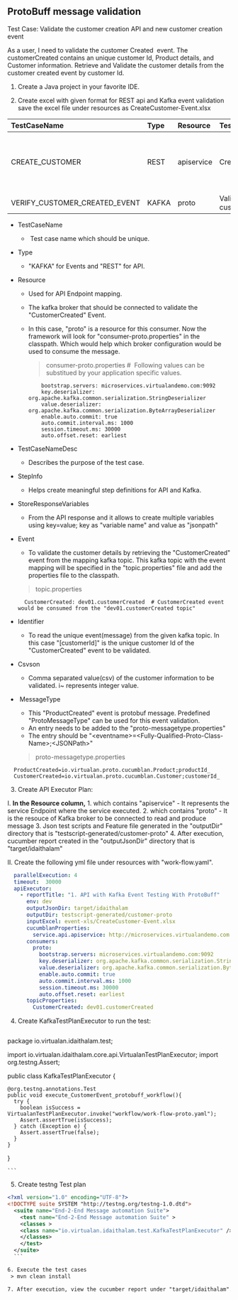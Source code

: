 ## ProtoBuff message validation

Test Case: Validate the customer creation API and new customer creation event

As a user, I need to validate the customer Created  event. The customerCreated contains an unique customer Id, Product details, and Customer information. Retrieve and Validate the customer details from the customer created event by customer Id.


1. Create a Java project in your favorite IDE.
   

2. Create excel with given format for REST api and Kafka event validation save the excel file under resources as CreateCustomer-Event.xlsx

 |TestCaseName|Type|Resource|TestCaseNameDesc|StepInfo|URL|ContentType|Event|Identifier|MessageType|RequestContent|Action|StatusCode|Csvson|AddifyVariables |
 |:--------------|:--------------|:-----------|:--------------|:--------------|:--------------|:--------------|:-----|:-----|:-----|:-----|:-----|:-----|:-----|:-----|
 |CREATE_CUSTOMER|REST|apiservice|Create Customer |As a user needs to;create customer;details;customer;user;|http://localhost:8800/customer/5|application/json|||| <pre>{ <br/<br >"customerId": "[customerId]",   <br/>  "firstname": "Ronnie",<br/>    "lastname": "Sander"<br/>} <br></pre> |POST|201|```customerId,firstname,lastname```<br>```i~[customerId],Ronnie,Sander```|customerId=TEXT(RANDBETWEEN(2001,5000),"0")|
|VERIFY_CUSTOMER_CREATED_EVENT | KAFKA | proto | Validate created customer event |contains customer information||  | CustomerCreated | [customerId] |ProtoMessageType|| ||```customerId,firstname,lastname```<br>```i~[customerId],Ronnie,Sander```| |

  - TestCaseName 
    -  Test case name which should be unique.

  - Type 
    - "KAFKA" for Events and "REST" for API.

  - Resource 
    - Used for API Endpoint mapping.
    - The kafka broker that should be connected to validate the "CustomerCreated" Event.
    - In this case, "proto" is a resource for this consumer. Now the framework will look for "consumer-proto.properties" in the classpath. Which would help which broker configuration would be used to consume the message.  

      > consumer-proto.properties #  Following values can be substitued by your application specific values.
      ```properties
          bootstrap.servers: microservices.virtualandemo.com:9092
          key.deserializer: org.apache.kafka.common.serialization.StringDeserializer
          value.deserializer: org.apache.kafka.common.serialization.ByteArrayDeserializer
          enable.auto.commit: true
          auto.commit.interval.ms: 1000
          session.timeout.ms: 30000
          auto.offset.reset: earliest
        ```
  - TestCaseNameDesc 
    - Describes the purpose of the test case.

  - StepInfo  
    - Helps create meaningful step definitions for API and Kafka. 
  
  - StoreResponseVariables
    - From the API response and it allows to create multiple variables using key=value; key as "variable name" and value as "jsonpath"    

  - Event 
    - To validate the customer details by retrieving the "CustomerCreated" event from the mapping kafka topic. This kafka topic with the event mapping will be specified in the "topic.properties" file and add the properties file to the classpath.
    
    > topic.properties    
    ```properties
      CustomerCreated: dev01.customerCreated  # CustomerCreated event would be consumed from the "dev01.customerCreated topic"
    ```
  - Identifier 
    - To read the unique event(message) from the given kafka topic. In this case "[customerId]" is the unique customer Id of the "CustomerCreated" event to be validated.

  - Csvson 
    - Comma separated value(csv) of the customer information to be validated. i~ represents integer value.
  -  MessageType 
     - This "ProductCreated" event is protobuf message. Predefined "ProtoMessageType" can be used for this event validation.
     - An entry needs to be added to the "proto-messagetype.properties"
     - The entry should be "\<eventname>=\<Fully-Qualified-Proto-Class-Name>;\<JSONPath>"
     > proto-messagetype.properties
       
  ```properties
    ProductCreated=io.virtualan.proto.cucumblan.Product;productId_
    CustomerCreated=io.virtualan.proto.cucumblan.Customer;customerId_
  ```

3. Create API Executor Plan:

  I. **In the Resource column,** 
      1. which contains "apiservice" - It represents the service Endpoint where the service executed.
      2.  which contains "proto" - It is the resouce of Kafka broker to be connected to read and produce message
      3. Json test scripts and Feature file generated in the "outputDir" directory that is "testscript-generated/customer-proto"
      4. After execution, cucumber report created in the "outputJsonDir" directory that is "target/idaithalam"
  
  II. Create the following yml file under resources with "work-flow.yaml".
  ```yml
    parallelExecution: 4
    timeout:  30000
    apiExecutor:
      - reportTitle: "1. API with Kafka Event Testing With ProtoBuff"
        env: dev
        outputJsonDir: target/idaithalam
        outputDir: testscript-generated/customer-proto
        inputExcel: event-xls/CreateCustomer-Event.xlsx
        cucumblanProperties:
          service.api.apiservice: http://microservices.virtualandemo.com:9001
        consumers:
          proto:
            bootstrap.servers: microservices.virtualandemo.com:9092
            key.deserializer: org.apache.kafka.common.serialization.StringDeserializer
            value.deserializer: org.apache.kafka.common.serialization.ByteArrayDeserializer
            enable.auto.commit: true
            auto.commit.interval.ms: 1000
            session.timeout.ms: 30000
            auto.offset.reset: earliest
        topicProperties:
          CustomerCreated: dev01.customerCreated
  ```
4. Create KafkaTestPlanExecutor to run the test:

   ```java
  package io.virtualan.idaithalam.test;

  import io.virtualan.idaithalam.core.api.VirtualanTestPlanExecutor;
  import org.testng.Assert;

  public class KafkaTestPlanExecutor {

    @org.testng.annotations.Test
    public void execute_CustomerEvent_protobuff_workflow(){
      try {
        boolean isSuccess = VirtualanTestPlanExecutor.invoke("workflow/work-flow-proto.yaml");
        Assert.assertTrue(isSuccess);
      } catch (Exception e) {
        Assert.assertTrue(false);
      }
    }

  }

    ```
5. Create testng Test plan 
  ```xml
  <?xml version="1.0" encoding="UTF-8"?>
  <!DOCTYPE suite SYSTEM "http://testng.org/testng-1.0.dtd">
    <suite name="End-2-End Message automation Suite">
      <test name="End-2-End Message automation Suite" >
      <classes >
      <class name="io.virtualan.idaithalam.test.KafkaTestPlanExecutor" />
      </classes>
      </test>
    </suite>
    ```
 
6. Execute the test cases
   > mvn clean install

7. After execution, view the cucumber report under "target/idaithalam". 


